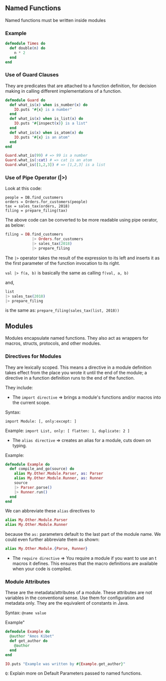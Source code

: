## Named Functions

Named functions must be written inside modules

### Example

```elixir
defmodule Times do
  def double(n) do
    n * 2
  end
end
```

### Use of Guard Clauses

They are predicates that are attached to a function definition, for decision making in calling different implementations of a function.

```elixir
defmodule Guard do
  def what_is(x) when is_number(x) do
    IO.puts "#{x} is a number"
  end
  def what_is(x) when is_list(x) do
    IO.puts "#{inspect(x)} is a list"
  end
  def what_is(x) when is_atom(x) do
    IO.puts "#{x} is an atom"
  end
end

Guard.what_is(99) # => 99 is a number
Guard.what_is(:cat) # => cat is an atom
Guard.what_is([1,2,3]) # => [1,2,3] is a list
```

### Use of Pipe Operator (|>)

Look at this code:

```
people = DB.find_customers
orders = Orders.for_customers(people)
tax = sales_tax(orders, 2018)
filing = prepare_filing(tax)
```

The above code can be converted to be more readable using pipe oerator, as below:

```elixir
filing = DB.find_customers
            |> Orders.for_customers
            |> sales_tax(2018)
            |> prepare_filing
```

The `|>` operator takes the result of the expression to its left and inserts it as the first parameter of the function invocation to its right.

`val |> f(a, b)` is basically the same as calling `f(val, a, b)`

and,

```elixir
list
|> sales_tax(2018)
|> prepare_filing
```

is the same as:
`prepare_filing(sales_tax(list, 2018))`

## Modules

Modules encapsulate named functions. They also act as wrappers for macros, structs, protocols, and other modules.

### Directives for Modules

They are lexically scoped. This means a directive in a module definition takes effect from the place you wrote it until the end of the module; a directive in a function definition runs to the end of the function.

They include:

- The `import directive` => brings a module's functions and/or macros into the current scope.

Syntax:

`import Module: [, only:except: ]`

Example:
`import List, only: [ flatten: 1, duplicate: 2 ]`

- The `alias directive` => creates an alias for a module, cuts down on typing.

Example:

```elixir
defmodule Example do
  def compile_and_go(source) do
    alias My.Other.Module.Parser, as: Parser
    alias My.Other.Module.Runner, as: Runner
    source
    |> Parser.parse()
    |> Runner.run()
  end
end
```

We can abbreviate these `alias` directives to

```elixir
alias My.Other.Module.Parser
alias My.Other.Module.Runner
```

because the `as:` parameters default to the last part of the module name. We could even further abbreviate them as shown:

```elixir
alias My.Other.Module.{Parse, Runner}
```

- The `require directive` => You require a module if you want to use an t macros it defines. This ensures that the macro definitions are available when your code is compiled.

### Module Attributes

These are the metadata/attributes of a module.
These attributes are not variables in the conventional sense. Use them for configuration and metadata only.
They are the equivalent of constants in Java.

Syntax: `@name value`

Example"

```elixir
defmodule Example do
  @author "Amos Kibet"
  def get_author do
    @author
  end
end

IO.puts "Example was written by #{Example.get_author}"
```

`Q`: Explain more on Default Parameters passed to named functions.
